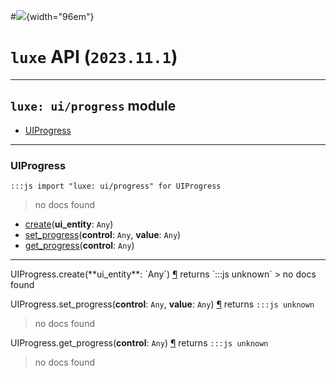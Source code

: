 #![](../../../../../../images/luxe-dark.svg){width="96em"}

# `luxe` API (`2023.11.1`)  


---

## `luxe: ui/progress` module

- [UIProgress](#uiprogress)   

---

### UIProgress
`:::js import "luxe: ui/progress" for UIProgress`
> no docs found

- [create](#UIProgress.create)(**ui_entity**: `Any`)
- [set_progress](#UIProgress.set_progress+2)(**control**: `Any`, **value**: `Any`)
- [get_progress](#UIProgress.get_progress)(**control**: `Any`)

<hr/>
<endpoint module="luxe: ui/progress" class="UIProgress" signature="create(ui_entity : Any)"></endpoint>
<signature id="UIProgress.create">UIProgress.create(**ui_entity**: `Any`)
<a class="headerlink" href="#UIProgress.create" title="Permanent link">¶</a></signature>
<span class='api_ret'>returns</span> `:::js unknown`
> no docs found   

<endpoint module="luxe: ui/progress" class="UIProgress" signature="set_progress(control : Any, value : Any)"></endpoint>
<signature id="UIProgress.set_progress+2">UIProgress.set_progress(**control**: `Any`, **value**: `Any`)
<a class="headerlink" href="#UIProgress.set_progress+2" title="Permanent link">¶</a></signature>
<span class='api_ret'>returns</span> `:::js unknown`
> no docs found   

<endpoint module="luxe: ui/progress" class="UIProgress" signature="get_progress(control : Any)"></endpoint>
<signature id="UIProgress.get_progress">UIProgress.get_progress(**control**: `Any`)
<a class="headerlink" href="#UIProgress.get_progress" title="Permanent link">¶</a></signature>
<span class='api_ret'>returns</span> `:::js unknown`
> no docs found   

